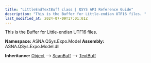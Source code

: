 ```yaml
---
title: "LittleEndTextBuff class | QSYS API Reference Guide"
description: "This is the Buffer for Little-endian UTF16 files. "
last_modified_at: 2024-07-09T17:01:01Z
---
```


This is the Buffer for Little-endian UTF16 files.

**Namespace:** ASNA.QSys.Expo.Model
**Assembly:** ASNA.QSys.Expo.Model.dll

**Inheritance:** [Object](https://docs.microsoft.com/en-us/dotnet/api/system.object) --> [ScanBuff](/reference/expo/qsys-expo-model/scan-buff.html) --> [TextBuff](/reference/expo/qsys-expo-model/text-buff.html)
<br>
<br>
